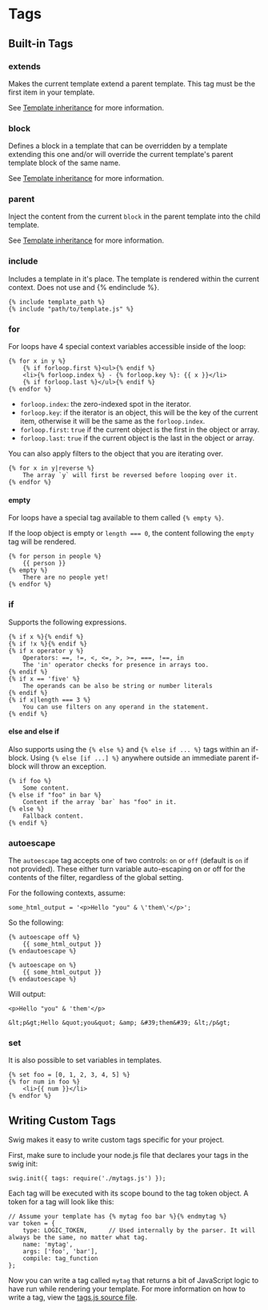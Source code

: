 # Tags

## Built-in Tags

### extends

Makes the current template extend a parent template. This tag must be the first item in your template.

See [Template inheritance](inheritance.md) for more information.

### block

Defines a block in a template that can be overridden by a template extending this one and/or will override the current template's parent template block of the same name.

See [Template inheritance](inheritance.md) for more information.

### parent

Inject the content from the current `block` in the parent template into the child template.

See [Template inheritance](inheritance.md) for more information.

### include

Includes a template in it's place. The template is rendered within the current context. Does not use and {% endinclude %}.

    {% include template_path %}
    {% include "path/to/template.js" %}

### for

For loops have 4 special context variables accessible inside of the loop:

    {% for x in y %}
        {% if forloop.first %}<ul>{% endif %}
        <li>{% forloop.index %} - {% forloop.key %}: {{ x }}</li>
        {% if forloop.last %}</ul>{% endif %}
    {% endfor %}

* `forloop.index`: the zero-indexed spot in the iterator.
* `forloop.key`: if the iterator is an object, this will be the key of the current item, otherwise it will be the same as the `forloop.index`.
* `forloop.first`: `true` if the current object is the first in the object or array.
* `forloop.last`: `true` if the current object is the last in the object or array.

You can also apply filters to the object that you are iterating over.

    {% for x in y|reverse %}
        The array `y` will first be reversed before looping over it.
    {% endfor %}

#### empty

For loops have a special tag available to them called `{% empty %}`.

If the loop object is empty or `length === 0`, the content following the `empty` tag will be rendered.

    {% for person in people %}
        {{ person }}
    {% empty %}
        There are no people yet!
    {% endfor %}

### if

Supports the following expressions.

    {% if x %}{% endif %}
    {% if !x %}{% endif %}
    {% if x operator y %}
        Operators: ==, !=, <, <=, >, >=, ===, !==, in
        The 'in' operator checks for presence in arrays too.
    {% endif %}
    {% if x == 'five' %}
        The operands can be also be string or number literals
    {% endif %}
    {% if x|length === 3 %}
        You can use filters on any operand in the statement.
    {% endif %}

#### else and else if

Also supports using the `{% else %}` and `{% else if ... %}` tags within an if-block. Using `{% else [if ...] %}` anywhere outside an immediate parent if-block will throw an exception.

    {% if foo %}
        Some content.
    {% else if "foo" in bar %}
        Content if the array `bar` has "foo" in it.
    {% else %}
        Fallback content.
    {% endif %}

### autoescape

The `autoescape` tag accepts one of two controls: `on` or `off` (default is `on` if not provided). These either turn variable auto-escaping on or off for the contents of the filter, regardless of the global setting.

For the following contexts, assume:

    some_html_output = '<p>Hello "you" & \'them\'</p>';

So the following:

    {% autoescape off %}
        {{ some_html_output }}
    {% endautoescape %}

    {% autoescape on %}
        {{ some_html_output }}
    {% endautoescape %}

Will output:

    <p>Hello "you" & 'them'</p>

    &lt;p&gt;Hello &quot;you&quot; &amp; &#39;them&#39; &lt;/p&gt;

### set

It is also possible to set variables in templates.

    {% set foo = [0, 1, 2, 3, 4, 5] %}
    {% for num in foo %}
        <li>{{ num }}</li>
    {% endfor %}

## Writing Custom Tags

Swig makes it easy to write custom tags specific for your project.

First, make sure to include your node.js file that declares your tags in the swig init:

    swig.init({ tags: require('./mytags.js') });

Each tag will be executed with its scope bound to the tag token object. A token for a tag will look like this:

    // Assume your template has {% mytag foo bar %}{% endmytag %}
    var token = {
        type: LOGIC_TOKEN,      // Used internally by the parser. It will always be the same, no matter what tag.
        name: 'mytag',
        args: ['foo', 'bar'],
        compile: tag_function
    };

Now you can write a tag called `mytag` that returns a bit of JavaScript logic to have run while rendering your template. For more information on how to write a tag, view the [tags.js source file](../lib/tags.js).
